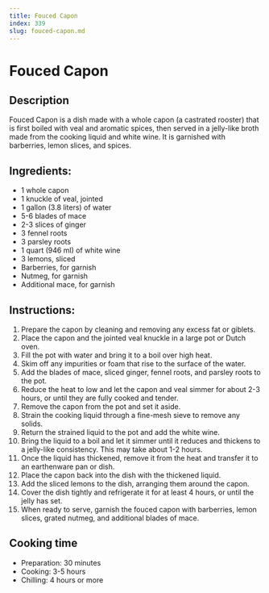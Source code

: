 ```yaml
---
title: Fouced Capon
index: 339
slug: fouced-capon.md
---
```


# Fouced Capon

## Description
Fouced Capon is a dish made with a whole capon (a castrated rooster) that is first boiled with veal and aromatic spices, then served in a jelly-like broth made from the cooking liquid and white wine. It is garnished with barberries, lemon slices, and spices.

## Ingredients:
- 1 whole capon
- 1 knuckle of veal, jointed
- 1 gallon (3.8 liters) of water
- 5-6 blades of mace
- 2-3 slices of ginger
- 3 fennel roots
- 3 parsley roots
- 1 quart (946 ml) of white wine
- 3 lemons, sliced
- Barberries, for garnish
- Nutmeg, for garnish
- Additional mace, for garnish

## Instructions:
1. Prepare the capon by cleaning and removing any excess fat or giblets. 
2. Place the capon and the jointed veal knuckle in a large pot or Dutch oven. 
3. Fill the pot with water and bring it to a boil over high heat. 
4. Skim off any impurities or foam that rise to the surface of the water. 
5. Add the blades of mace, sliced ginger, fennel roots, and parsley roots to the pot. 
6. Reduce the heat to low and let the capon and veal simmer for about 2-3 hours, or until they are fully cooked and tender. 
7. Remove the capon from the pot and set it aside. 
8. Strain the cooking liquid through a fine-mesh sieve to remove any solids. 
9. Return the strained liquid to the pot and add the white wine. 
10. Bring the liquid to a boil and let it simmer until it reduces and thickens to a jelly-like consistency. This may take about 1-2 hours. 
11. Once the liquid has thickened, remove it from the heat and transfer it to an earthenware pan or dish. 
12. Place the capon back into the dish with the thickened liquid. 
13. Add the sliced lemons to the dish, arranging them around the capon. 
14. Cover the dish tightly and refrigerate it for at least 4 hours, or until the jelly has set. 
15. When ready to serve, garnish the fouced capon with barberries, lemon slices, grated nutmeg, and additional blades of mace. 

## Cooking time
- Preparation: 30 minutes
- Cooking: 3-5 hours
- Chilling: 4 hours or more